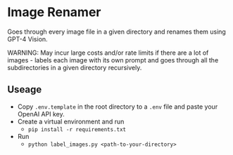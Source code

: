 # Image Renamer

Goes through every image file in a given directory and renames them using GPT-4 Vision.

WARNING: May incur large costs and/or rate limits if there are a lot of images - labels each image with its own prompt and goes through all the subdirectories in a given directory recursively.

## Useage

- Copy `.env.template` in the root directory to a `.env` file and paste your OpenAI API key.
- Create a virtual environment and run 
  - `pip install -r requirements.txt`
- Run 
  - `python label_images.py <path-to-your-directory>`
